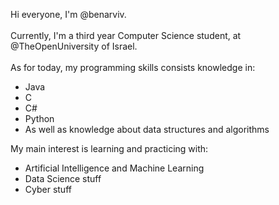 Hi everyone, I'm @benarviv. <br><br>
Currently, I'm a third year Computer Science student, at @TheOpenUniversity of Israel. <br><br>
As for today, my programming skills consists knowledge in:
- Java
- C
- C#
- Python
- As well as knowledge about data structures and algorithms

My main interest is learning and practicing with:

- Artificial Intelligence and Machine Learning
- Data Science stuff
- Cyber stuff


<!---
BenArviv/BenArviv is a ✨ special ✨ repository because its `README.md` (this file) appears on your GitHub profile.
You can click the Preview link to take a look at your changes.
--->

